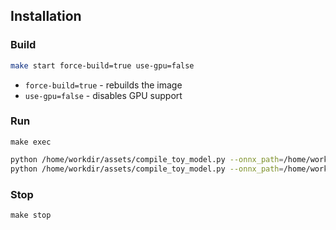 ## Installation

### Build
```bash
make start force-build=true use-gpu=false
```
* `force-build=true` - rebuilds the image
* `use-gpu=false` - disables GPU support

### Run
```
make exec
```

```bash
python /home/workdir/assets/compile_toy_model.py --onnx_path=/home/workdir/assets/toy_model.onnx --artifacts_folder=/home/workdir/assets/artifacts compile
python /home/workdir/assets/compile_toy_model.py --onnx_path=/home/workdir/assets/toy_model.onnx --artifacts_folder=/home/workdir/assets/artifacts inference
```

### Stop
```
make stop
```
